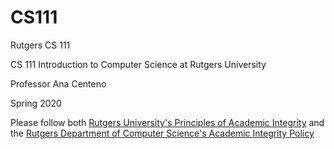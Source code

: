 # CS111

Rutgers CS 111

CS 111 Introduction to Computer Science at Rutgers University

 Professor Ana Centeno 

 Spring 2020

Please follow both [Rutgers University's Principles of Academic Integrity](http://academicintegrity.rutgers.edu/) and the [Rutgers Department of Computer Science's Academic Integrity Policy](https://www.cs.rutgers.edu/academic-integrity/introduction)

